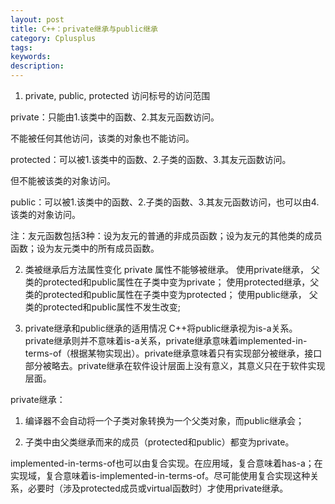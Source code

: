 ```yaml
---
layout: post
title: C++：private继承与public继承
category: Cplusplus
tags: 
keywords: 
description:
---
```



1.	private, public, protected 访问标号的访问范围

private：只能由1.该类中的函数、2.其友元函数访问。

不能被任何其他访问，该类的对象也不能访问。

protected：可以被1.该类中的函数、2.子类的函数、3.其友元函数访问。

但不能被该类的对象访问。

public：可以被1.该类中的函数、2.子类的函数、3.其友元函数访问，也可以由4.该类的对象访问。

注：友元函数包括3种：设为友元的普通的非成员函数；设为友元的其他类的成员函数；设为友元类中的所有成员函数。

2.	类被继承后方法属性变化
private 属性不能够被继承。
使用private继承， 父类的protected和public属性在子类中变为private；
使用protected继承，父类的protected和public属性在子类中变为protected；
使用public继承， 父类的protected和public属性不发生改变;

3.	private继承和public继承的适用情况
C++将public继承视为is-a关系。private继承则并不意味着is-a关系，private继承意味着implemented-in-terms-of（根据某物实现出）。private继承意味着只有实现部分被继承，接口部分被略去。private继承在软件设计层面上没有意义，其意义只在于软件实现层面。

private继承：

1)	编译器不会自动将一个子类对象转换为一个父类对象，而public继承会；

2)	子类中由父类继承而来的成员（protected和public）都变为private。

implemented-in-terms-of也可以由复合实现。在应用域，复合意味着has-a；在实现域，复合意味着is-implemented-in-terms-of。尽可能使用复合实现这种关系，必要时（涉及protected成员或virtual函数时）才使用private继承。